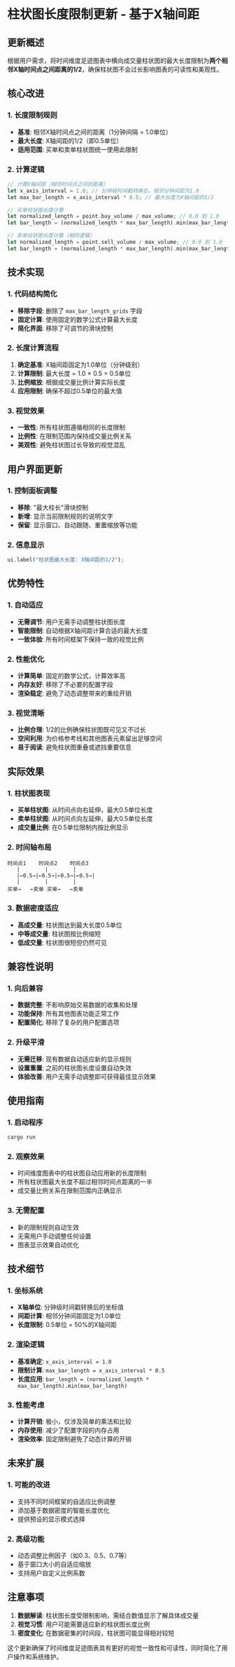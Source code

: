 # 柱状图长度限制更新 - 基于X轴间距

## 更新概述

根据用户需求，将时间维度足迹图表中横向成交量柱状图的最大长度限制为**两个相邻X轴时间点之间距离的1/2**，确保柱状图不会过长影响图表的可读性和美观性。

## 核心改进

### 1. 长度限制规则
- **基准**: 相邻X轴时间点之间的距离（1分钟间隔 = 1.0单位）
- **最大长度**: X轴间距的1/2（即0.5单位）
- **适用范围**: 买单和卖单柱状图统一使用此限制

### 2. 计算逻辑
```rust
// 计算X轴间距（相邻时间点之间的距离）
let x_axis_interval = 1.0; // 分钟级时间戳转换后，相邻分钟间距为1.0
let max_bar_length = x_axis_interval * 0.5; // 最大长度为X轴间距的1/2

// 买单柱状图长度计算
let normalized_length = point.buy_volume / max_volume; // 0.0 到 1.0
let bar_length = (normalized_length * max_bar_length).min(max_bar_length);

// 卖单柱状图长度计算（相同逻辑）
let normalized_length = point.sell_volume / max_volume; // 0.0 到 1.0
let bar_length = (normalized_length * max_bar_length).min(max_bar_length);
```

## 技术实现

### 1. 代码结构简化
- **移除字段**: 删除了 `max_bar_length_grids` 字段
- **固定计算**: 使用固定的数学公式计算最大长度
- **简化界面**: 移除了可调节的滑块控制

### 2. 长度计算流程
1. **确定基准**: X轴间距固定为1.0单位（分钟级别）
2. **计算限制**: 最大长度 = 1.0 × 0.5 = 0.5单位
3. **比例缩放**: 根据成交量比例计算实际长度
4. **应用限制**: 确保不超过0.5单位的最大值

### 3. 视觉效果
- **一致性**: 所有柱状图遵循相同的长度限制
- **比例性**: 在限制范围内保持成交量比例关系
- **美观性**: 避免柱状图过长导致的视觉混乱

## 用户界面更新

### 1. 控制面板调整
- **移除**: "最大柱长"滑块控制
- **新增**: 显示当前限制规则的说明文字
- **保留**: 显示窗口、自动跟随、重置缩放等功能

### 2. 信息显示
```rust
ui.label("柱状图最大长度: X轴间距的1/2");
```

## 优势特性

### 1. 自动适应
- **无需调节**: 用户无需手动调整柱状图长度
- **智能限制**: 自动根据X轴间距计算合适的最大长度
- **一致体验**: 所有时间框架下保持一致的视觉比例

### 2. 性能优化
- **计算简单**: 固定的数学公式，计算效率高
- **内存友好**: 移除了不必要的配置字段
- **渲染稳定**: 避免了动态调整带来的重绘开销

### 3. 视觉清晰
- **比例合理**: 1/2的比例确保柱状图既可见又不过长
- **空间利用**: 为价格参考线和其他图表元素留出足够空间
- **易于阅读**: 避免柱状图重叠或遮挡重要信息

## 实际效果

### 1. 柱状图表现
- **买单柱状图**: 从时间点向右延伸，最大0.5单位长度
- **卖单柱状图**: 从时间点向左延伸，最大0.5单位长度
- **成交量比例**: 在0.5单位限制内按比例显示

### 2. 时间轴布局
```
时间点1    时间点2    时间点3
   |        |        |
   |←0.5→|←0.5→|←0.5→|←0.5→|
   |        |        |
买单→   ←卖单 买单→   ←卖单
```

### 3. 数据密度适应
- **高成交量**: 柱状图达到最大长度0.5单位
- **中等成交量**: 柱状图按比例缩短
- **低成交量**: 柱状图很短但仍然可见

## 兼容性说明

### 1. 向后兼容
- **数据完整**: 不影响原始交易数据的收集和处理
- **功能保持**: 所有其他图表功能正常工作
- **配置简化**: 移除了复杂的用户配置选项

### 2. 升级平滑
- **无需迁移**: 现有数据自动适应新的显示规则
- **设置重置**: 之前的柱状图长度设置自动失效
- **体验改善**: 用户无需手动调整即可获得最佳显示效果

## 使用指南

### 1. 启动程序
```bash
cargo run
```

### 2. 观察效果
- 时间维度图表中的柱状图自动应用新的长度限制
- 所有柱状图最大长度不超过相邻时间点距离的一半
- 成交量比例关系在限制范围内正确显示

### 3. 无需配置
- 新的限制规则自动生效
- 无需用户手动调整任何设置
- 图表显示效果自动优化

## 技术细节

### 1. 坐标系统
- **X轴单位**: 分钟级时间戳转换后的坐标值
- **间距计算**: 相邻分钟间距固定为1.0单位
- **长度限制**: 0.5单位 = 50%的X轴间距

### 2. 渲染逻辑
- **基准确定**: `x_axis_interval = 1.0`
- **限制计算**: `max_bar_length = x_axis_interval * 0.5`
- **长度应用**: `bar_length = (normalized_length * max_bar_length).min(max_bar_length)`

### 3. 性能考虑
- **计算开销**: 极小，仅涉及简单的乘法和比较
- **内存使用**: 减少了配置字段的内存占用
- **渲染效率**: 固定限制避免了动态计算的开销

## 未来扩展

### 1. 可能的改进
- 支持不同时间框架的自适应比例调整
- 添加基于数据密度的智能长度优化
- 提供预设的显示模式选择

### 2. 高级功能
- 动态调整比例因子（如0.3、0.5、0.7等）
- 基于窗口大小的自适应缩放
- 支持用户自定义比例系数

## 注意事项

1. **数据解读**: 柱状图长度受限制影响，需结合数值显示了解具体成交量
2. **视觉习惯**: 用户可能需要适应新的柱状图长度比例
3. **密度变化**: 在数据密集的时间段，柱状图可能显得相对较短

这个更新确保了时间维度足迹图表具有更好的视觉一致性和可读性，同时简化了用户操作和系统维护。

